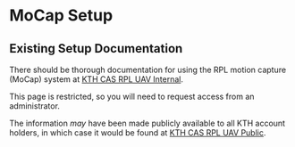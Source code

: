 # MoCap Setup

## Existing Setup Documentation

There should be thorough documentation for using the RPL motion capture (MoCap) system at
[KTH CAS RPL UAV Internal](https://www.kth.se/social/group/cas-rpl-uav-internal/).

This page is restricted, so you will need to request access from an administrator.

The information *may* have been made publicly available to all KTH account holders,
in which case it would be found at
[KTH CAS RPL UAV Public](https://www.kth.se/social/group/cas-rpl-uav-public/).